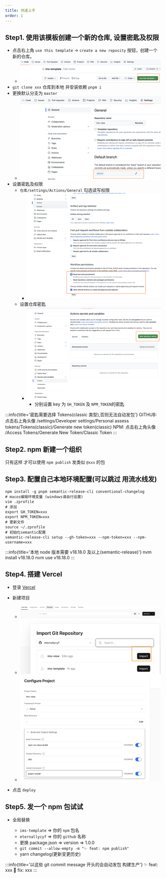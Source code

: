 ```yaml
---
title: 快速上手
order: 1
---
```


## Step1. 使用该模板创建一个新的仓库, 设置密匙及权限

- 点击右上角 `use this template` -> `create a new reposity` 按钮，创建一个新的仓库。
  - ![template](../../public/images/ims-template.png)
- `git clone xxx` 仓库到本地 并安装依赖 `pnpm i`
- 更换默认分支为 `master`
  - ![template](../../public/images/default-branch.png)
- 设置密匙及权限
  - `仓库/settings/Actions/General` 勾选读写权限
    - ![template](../../public/images/action-general.png)
  - 设置仓库密匙
    - ![template](../../public/images/repository-secrets-1.png)
      - 分别设置 key 为 `GH_TOKEN` 及 `NPM_TOKEN`的密匙

:::info{title='密匙需要选择 Tokens(classic 类型),否则无法自动发包'}
GITHUB: 点击右上角头像
/settings/Developer settings/Personal assess tokens/Tokens(classic)/Generate new token(classic)
NPM: 点击右上角头像
/Access Tokens/Generate New Token/Classic Token
:::

## Step2. npm 新建一个组织

只有这样 才可以使用 `npm publish` 发类似 `@xxx` 的包

## Step3. 配置自己本地环境配置(可以跳过 用流水线发)

```shell
npm install -g pnpm semantic-release-cli conventional-changelog
# macos编辑环境变量 (windows请自行设置)
vim .zprofile
# 添加
export GH_TOKEN=xxx
export NPM_TOKEN=xxx
# 更新文件
source ~/.zprofile
# 初始化semantic配置
semantic-release-cli setup --gh-token=xxx --npm-token=xxx --npm-username=xxx
```

:::info{title='本地 node 版本需要 v18.18.0 及以上(semantic-release)'}
nvm install v18.18.0
nvm use v18.18.0
:::

## Step4. 搭建 Vercel

- 登录 [Vercel](https://vercel.com)
- 新建项目

  - ![template](../../public/images/vercel1.png)
  - ![template](../../public/images/vercel2.png)
  - ![template](../../public/images/vercel3.png)

- 点击 `deploy`

## Step5. 发一个 npm 包试试

- 全局替换

  - `ims-template` => 你的 `npm` 包名
  - `eternallycyf` => 你的 `github` 名称
  - 更换 package.json => version => 1.0.0
  - `git commit --allow-empty -m "✨ feat: npm publish"`
  - yarn changelog(更新变更历史)

:::info{title='以这些 git commit message 开头的会自动发包 构建生产'}
✨ feat: xxx
🐛 fix: xxx
:::
